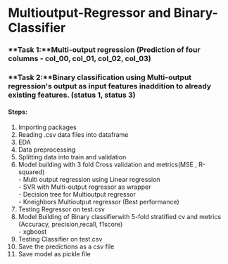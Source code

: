 # Multioutput-Regressor and Binary-Classifier

### **Task 1:**Multi-output regression (Prediction of four columns - col_00, col_01, col_02, col_03)
### **Task 2:**Binary classification using Multi-output regression's output as input features inaddition to already existing features. (status 1, status 3)

#### Steps:
1. Importing packages
2. Reading .csv data files into dataframe
3. EDA
4. Data preprocessing
5. Splitting data into train and validation
6. Model building with 3 fold Cross validation and metrics(MSE , R-squared)
      <br> - Multi output regression using Linear regression
      <br> - SVR with Multi-output regressor as wrapper
      <br> - Decision tree for Multioutput regressor
      <br> - Kneighbors Multioutput regressor (Best performance)
7. Testing Regressor on test.csv
8. Model Building of Binary classifierwith 5-fold stratified cv and metrics (Accuracy, precision,recall, f1score) 
      <br> - xgboost
9. Testing Classifier on test.csv
10. Save the predictions as a csv file
11. Save model as pickle file
